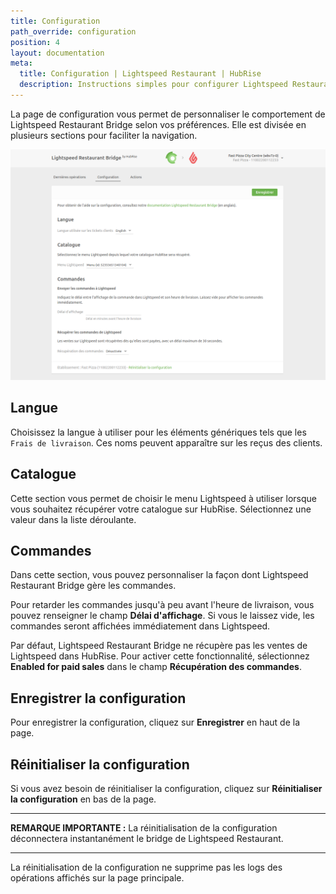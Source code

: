 ```yaml
---
title: Configuration
path_override: configuration
position: 4
layout: documentation
meta:
  title: Configuration | Lightspeed Restaurant | HubRise
  description: Instructions simples pour configurer Lightspeed Restaurant Bridge afin qu'il fonctionne parfaitement avec Lightspeed et d'autres applications connectées à HubRise.
---
```


La page de configuration vous permet de personnaliser le comportement de Lightspeed Restaurant Bridge selon vos préférences. Elle est divisée en plusieurs sections pour faciliter la navigation.

![Page de configuration de Lightspeed Restaurant Bridge](./images/014-configuration-page.png)

## Langue

Choisissez la langue à utiliser pour les éléments génériques tels que les `Frais de livraison`. Ces noms peuvent apparaître sur les reçus des clients.

## Catalogue

Cette section vous permet de choisir le menu Lightspeed à utiliser lorsque vous souhaitez récupérer votre catalogue sur HubRise. Sélectionnez une valeur dans la liste déroulante.

## Commandes

Dans cette section, vous pouvez personnaliser la façon dont Lightspeed Restaurant Bridge gère les commandes.

Pour retarder les commandes jusqu'à peu avant l'heure de livraison, vous pouvez renseigner le champ **Délai d'affichage**. Si vous le laissez vide, les commandes seront affichées immédiatement dans Lightspeed.

Par défaut, Lightspeed Restaurant Bridge ne récupère pas les ventes de Lightspeed dans HubRise. Pour activer cette fonctionnalité, sélectionnez **Enabled for paid sales** dans le champ **Récupération des commandes**.

## Enregistrer la configuration

Pour enregistrer la configuration, cliquez sur **Enregistrer** en haut de la page.

## Réinitialiser la configuration

Si vous avez besoin de réinitialiser la configuration, cliquez sur **Réinitialiser la configuration** en bas de la page.

---

**REMARQUE IMPORTANTE :** La réinitialisation de la configuration déconnectera instantanément le bridge de Lightspeed Restaurant.

---

La réinitialisation de la configuration ne supprime pas les logs des opérations affichés sur la page principale.
